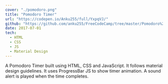 ```yaml
---
cover: "./pomodoro.png"
title: "Pomodoro Timer"
url: "https://codepen.io/Anku255/full/YxpqVJ/"
github: "https://github.com/anku255/FreeCodeCamp/tree/master/Pomodoro%20Timer"
date: 2017-07-01
tech:
  - HTML
  - CSS
  - JS
  - Material Design
---
```

A Pomodoro Timer built using HTML, CSS and JavaScript. It follows material design guidelines. It uses ProgressBar JS to show timer animation. A sound alert is played when the time completes.